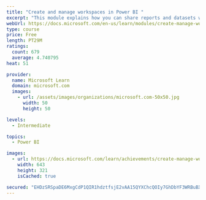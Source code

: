 ```yaml
---
title: "Create and manage workspaces in Power BI "
excerpt: "This module explains how you can share reports and datasets with your users and how to create a deployment strategy that makes sense for you and your organization. Furthermore, you will learn about data lineage in Microsoft Power BI."
webUrl: https://docs.microsoft.com/en-us/learn/modules/create-manage-workspaces-power-bi/
type: course
price: Free
length: PT29M
ratings:
  count: 679
  average: 4.740795
heat: 51

provider:
  name: Microsoft Learn
  domain: microsoft.com
  images:
    - url: /assets/images/organizations/microsoft.com-50x50.jpg
      width: 50
      height: 50

levels:
  - Intermediate

topics:
  - Power BI

images:
  - url: https://docs.microsoft.com/learn/achievements/create-manage-workspaces-power-bi-social.png
    width: 643
    height: 321
    isCached: true

secured: "EHDzSRSpaDE6MxgCdP1QIR1hdztfsjE2vAA15QYXChcQOIy7GhDbYF3WRBuBXC/a0tw7WZ3y0a/LV5HUpkkzTTr53ZFX4QXu79BDjjkrPfhnpxhINblSOMq7J8M0VNPMBdGpnBX8G6RVIrEzS+eDiO/Qp4ebzsmA671Vns0jriSo73rYyRC/GouZktS5qXdj1Z91qjW4fKupHfwphLNUvBczaYkNmN/EntwuN+nKBfwqnm3/B1gt1EDp+jCpicyGc3FXvpLNYgmtkpCez5D7+erevcyzTXVGyVucJEBRQhjOiy7ICyWQ9l/cw2HQJ9WIWTzmDSXhHD5PmjFCAs+Y4WcZhYwshuE6ebZoWzqYeQ/1rWaM0h2cn6uqrH69iE0SM1WG4BCHgyQa1Sui4YWxgMhUHJUTsjZ1nOiX+c1yO6E=;bcjUijVJd+x4WuskJPUIkA=="
---
```


